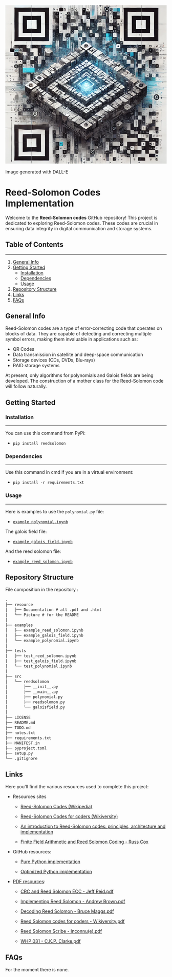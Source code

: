 <img src=".\Resource\Pictures\picture_2.png" alt="DALL-E Picture">  

Image generated with DALL-E

# Reed-Solomon Codes Implementation

Welcome to the **Reed-Solomon codes** GitHub repository! This project is dedicated to exploring Reed-Solomon codes. These codes are crucial in ensuring data integrity in digital communication and storage systems.

## Table of Contents
***
1. [General Info](#general-info)
2. [Getting Started](#getting-started)  
    - [Installation](#installation)  
    - [Dependencies](#dependencies)
    - [Usage](#usage)
3. [Repository Structure](#repository-structure)
4. [Links](#links)
5. [FAQs](#faqs)

## General Info

Reed-Solomon codes are a type of error-correcting code that operates on blocks of data. They are capable of detecting and correcting multiple symbol errors, making them invaluable in applications such as:

- QR Codes
- Data transmission in satellite and deep-space communication
- Storage devices (CDs, DVDs, Blu-rays)
- RAID storage systems

At present, only algorithms for polynomials and Galois fields are being developed. The construction of a mother class for the Reed-Solomon code will follow naturally.


## Getting Started

### Installation
***

You can use this command from PyPi:
- `pip install reedsolomon`


### Dependencies
***

Use this command in cmd if you are in a virtual environment:
- `pip install -r requirements.txt`


### Usage  
***

Here is examples to use the `polynomial.py` file:  
- [`example_polynomial.ipynb`](./examples/examples_polynomial.ipynb)

The galois field file:
- [`example_galois_field.ipynb`](./examples/examples_galois_field.ipynb)

And the reed solomon file:
- [`example_reed_solomon.ipynb`](./examples/examples_reed_solomon.ipynb)


## Repository Structure

File composition in the repository :

```plaintext
.  
├── resource  
│   ├── Documentation # all .pdf and .html  
│   └── Picture # for the README  
│
├── examples  
│   ├── example_reed_solomon.ipynb 
|   ├── example_galois_field.ipynb 
│   └── example_polynomial.ipynb  
│
├── tests  
│   ├── test_reed_solomon.ipynb 
|   ├── test_galois_field.ipynb 
│   └── test_polynomial.ipynb  
|
├── src  
│   └── reedsolomon
│       ├── __init__.py
│       ├── __main__.py
│       ├── polynomial.py
│       ├── reedsolomon.py
│       └── galoisfield.py
│
├── LICENSE
├── README.md
├── TODO.md
├── notes.txt
├── requirements.txt
├── MANIFEST.in
├── pyproject.toml
├── setup.py
└── .gitignore
```

## Links

Here you'll find the various resources used to complete this project:

- Resources sites
    - [Reed-Solomon Codes (Wikipedia)](https://en.wikipedia.org/wiki/Reed%E2%80%93Solomon_error_correction)

    - [Reed-Solomon Codes for coders (Wikiversity)](https://en.wikiversity.org/wiki/Reed%E2%80%93Solomon_codes_for_coders)

    - [An introduction to Reed-Solomon codes: principles, architecture and implementation](https://www.cs.cmu.edu/~guyb/realworld/reedsolomon/reed_solomon_codes.html)

    - [Finite Field Arithmetic and Reed Solomon Coding - Russ Cox](https://research.swtch.com/field)

- GitHub resources:
    - [Pure Python implementation](https://github.com/lrq3000/unireedsolomon)

    - [Optimized Python implementation](https://github.com/tomerfiliba-org/reedsolomon)

- [PDF resources](./Resource/Documentation/):
    - [CRC and Reed Solomon ECC - Jeff Reid.pdf](./Resource/Documentation/CRC_and_Reed_Solomon_ECC%20-%20Jeff%20Reid.pdf)

    - [Implementing Reed Solomon - Andrew Brown.pdf](./Resource/Documentation/Implementing_Reed_Solomon%20-%20Andrew%20Brown.pdf)

    - [Decoding Reed Solomon - Bruce Maggs.pdf](./Resource/Documentation/Decoding_Reed_Solomon%20-%20Bruce%20Maggs.pdf)

    - [Reed Solomon codes for coders - Wikiversity.pdf](./Resource/Documentation/Reed_Solomon_codes_for_coders%20-%20Wikiversity.pdf)

    - [Reed Solomon Scribe - Inconnu(e).pdf](./Resource/Documentation/Reed_Solomon_Scribe%20-%20Inconnu(e).pdf)

    - [WHP 031 - C.K.P. Clarke.pdf](./Resource/Documentation/WHP%20031%20-%20C.%20K.%20P.%20Clarke.pdf)

## FAQs

For the moment there is none.